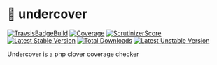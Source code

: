 # :elephant: undercover

[![TravsisBadgeBuild](https://travis-ci.com/pierre-fromager/undercover.svg?branch=master)](https://travis-ci.com/pierre-fromager/undercover)
[![Coverage](https://scrutinizer-ci.com/g/pierre-fromager/undercover/badges/coverage.png?b=master)](https://scrutinizer-ci.com/g/pierre-fromager/undercover/)
[![ScrutinizerScore](https://scrutinizer-ci.com/g/pierre-fromager/undercover/badges/quality-score.png?b=master)](https://scrutinizer-ci.com/g/pierre-fromager/undercover/)
[![Latest Stable Version](https://poser.pugx.org/pier-infor/undercover/v/stable)](https://packagist.org/packages/pier-infor/undercover)
[![Total Downloads](https://poser.pugx.org/pier-infor/undercover/downloads)](https://packagist.org/packages/pier-infor/undercover)
[![Latest Unstable Version](https://poser.pugx.org/pier-infor/undercover/v/unstable)](https://packagist.org/packages/pier-infor/undercover)

Undercover is a php clover coverage checker
